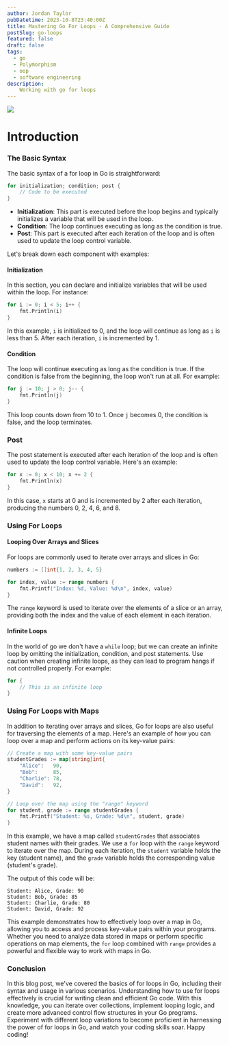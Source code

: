 ```yaml
---
author: Jordan Taylor
pubDatetime: 2023-10-8T23:40:00Z
title: Mastering Go For Loops - A Comprehensive Guide
postSlug: go-loops
featured: false
draft: false
tags:
  - go
  - Polymorphism
  - oop
  - software engineering
description:
    Working with go for loops
---
```


![](https://images.unsplash.com/photo-1504308805006-0f7a5f1f0f71?ixlib=rb-4.0.3&ixid=M3wxMjA3fDB8MHxzZWFyY2h8NHx8bG9vcHN8ZW58MHx8MHx8fDA%3D&auto=format&fit=crop&w=800&q=60)

# Introduction

### The Basic Syntax

The basic syntax of a for loop in Go is straightforward:

```go
for initialization; condition; post {
    // Code to be executed
}
```

- **Initialization**: This part is executed before the loop begins and typically initializes a variable that will be used in the loop.
- **Condition**: The loop continues executing as long as the condition is true.
- **Post**: This part is executed after each iteration of the loop and is often used to update the loop control variable.

Let's break down each component with examples:

#### Initialization

In this section, you can declare and initialize variables that will be used within the loop. For instance:

```go
for i := 0; i < 5; i++ {
    fmt.Println(i)
}
```

In this example, `i` is initialized to 0, and the loop will continue as long as `i` is less than 5. After each iteration, `i` is incremented by 1.

#### Condition

The loop will continue executing as long as the condition is true. If the condition is false from the beginning, the loop won't run at all. For example:

```go
for j := 10; j > 0; j-- {
    fmt.Println(j)
}
```

This loop counts down from 10 to 1. Once `j` becomes 0, the condition is false, and the loop terminates.

### Post

The post statement is executed after each iteration of the loop and is often used to update the loop control variable. Here's an example:

```go
for x := 0; x < 10; x += 2 {
    fmt.Println(x)
}
```

In this case, `x` starts at 0 and is incremented by 2 after each iteration, producing the numbers 0, 2, 4, 6, and 8.

### Using For Loops

#### Looping Over Arrays and Slices

For loops are commonly used to iterate over arrays and slices in Go:

```go
numbers := []int{1, 2, 3, 4, 5}

for index, value := range numbers {
    fmt.Printf("Index: %d, Value: %d\n", index, value)
}
```

The `range` keyword is used to iterate over the elements of a slice or an array, providing both the index and the value of each element in each iteration.

#### Infinite Loops

In the world of go we don't have a `while` loop; but we can create an infinite loop by omitting the initialization, condition, and post statements. Use caution when creating infinite loops, as they can lead to program hangs if not controlled properly. For example:

```go
for {
    // This is an infinite loop
}
```

### Using For Loops with Maps

In addition to iterating over arrays and slices, Go for loops are also useful for traversing the elements of a map. Here's an example of how you can loop over a map and perform actions on its key-value pairs:

```go
// Create a map with some key-value pairs
studentGrades := map[string]int{
    "Alice":   90,
    "Bob":     85,
    "Charlie": 78,
    "David":   92,
}

// Loop over the map using the "range" keyword
for student, grade := range studentGrades {
    fmt.Printf("Student: %s, Grade: %d\n", student, grade)
}
```

In this example, we have a map called `studentGrades` that associates student names with their grades. We use a `for` loop with the `range` keyword to iterate over the map. During each iteration, the `student` variable holds the key (student name), and the `grade` variable holds the corresponding value (student's grade).

The output of this code will be:

```
Student: Alice, Grade: 90
Student: Bob, Grade: 85
Student: Charlie, Grade: 80
Student: David, Grade: 92
```

This example demonstrates how to effectively loop over a map in Go, allowing you to access and process key-value pairs within your programs. Whether you need to analyze data stored in maps or perform specific operations on map elements, the `for` loop combined with `range` provides a powerful and flexible way to work with maps in Go.


### Conclusion

In this blog post, we've covered the basics of for loops in Go, including their syntax and usage in various scenarios. Understanding how to use for loops effectively is crucial for writing clean and efficient Go code. With this knowledge, you can iterate over collections, implement looping logic, and create more advanced control flow structures in your Go programs. Experiment with different loop variations to become proficient in harnessing the power of for loops in Go, and watch your coding skills soar. Happy coding!
